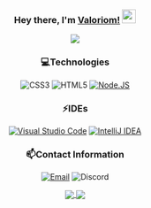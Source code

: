 <div align="center">

### Hey there, I'm [Valoriom!](https://valoriom.gg) <img src="https://media.giphy.com/media/hvRJCLFzcasrR4ia7z/giphy.gif" width="25px">
  
<p align="center">
  <img src="https://discord.c99.nl/widget/theme-4/173092194469675008.png" />
</p>

### 💻Technologies
  ![CSS3](https://img.shields.io/badge/CSS3-1572B6?style=for-the-badge&logo=css3&logoColor=white)
  ![HTML5](https://img.shields.io/badge/HTML5-E34F26?style=for-the-badge&logo=html5&logoColor=white)
  [![Node.JS](https://img.shields.io/badge/Node.js-339933?style=for-the-badge&logo=nodedotjs&logoColor=white)](https://nodejs.org)

### ⚡IDEs
  [![Visual Studio Code](https://img.shields.io/badge/Visual_Studio_Code-0078D4?style=for-the-badge&logo=visual%20studio%20code&logoColor=white)](https://code.visualstudio.com)
  [![IntelliJ IDEA](https://img.shields.io/badge/IntelliJIDEA-000000.svg?style=for-the-badge&logo=intellij-idea&logoColor=white)](https://www.jetbrains.com/idea)
  
### 📫Contact Information
  [![Email](https://img.shields.io/badge/Email-valorioms@gmail.com-04619f?style=for-the-badge&logo=gmail&logoColor=white)](mailto:valorioms@gmail.com)
  ![Discord](https://img.shields.io/badge/Discord-Valoriom%235820-5865F2?style=for-the-badge&logo=discord&logoColor=white)
</br>  
  
<a href="https://valoriom.gg">
  <img align="center" src="https://github-readme-stats.vercel.app/api/top-langs/?username=ValoriomMX&title_color=ff8d00&text_color=c9cacc&icon_color=2bbc8a&bg_color=202020"/>
</a>

<a href="https://valoriom.gg">
  <img align="center" src="https://github-readme-stats.vercel.app/api?username=ValoriomMX&show_icons=true&line_height=27&count_private=true&title_color=ff8d00&text_color=c9cacc&icon_color=2bbc8a&bg_color=202020"/>
</a>
<br/>
<br/>
</div>
